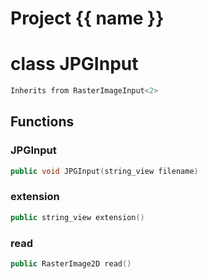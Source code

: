 <script setup>
import {useRoute} from 'vitepress'
const {path} = useRoute()
const tokens = path.split('/')
const words = tokens[2].split('-');
for (let i = 0; i < words.length; i++) {
    words[i] = words[i].charAt(0).toUpperCase() + words[i].slice(1);
    words[i] = words[i].replace('geode', 'Geode')
}
const name = words.join('-');
</script>
# Project {{ name }}

# class JPGInput


```cpp
Inherits from RasterImageInput<2>
```



## Functions

### JPGInput

```cpp
public void JPGInput(string_view filename)
```


### extension

```cpp
public string_view extension()
```


### read

```cpp
public RasterImage2D read()
```





